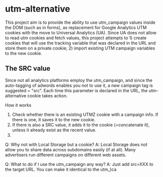 utm-alternative
===============

This project aim is to provide the ability to use utm_campaign values inside the DOM (such as in forms), as replacement for Google Analytics UTM cookies with the move to Universal Analytics (UA). Since UA does not allow to read utm cookies and fetch values, this project attempts to 1) create cookies that will use the tracking variable that was declared in the URL and store them on a private cookie; 2) import existing UTM campaign variables to the new cookie.

The SRC value
-------------
Since not all analytics platforms employ the utm_campaign, and since the auto-tagging of adwords enables you not to use it, a new campaign tag is suggested = "src". Each time this parameter is declared in the URL, the utm-alternative cookie takes action.

How it works
1) Check whether there is an existing UTMZ cookie with a campaign info. If there is one, it saves it to the new cookie. 
2) If there is also a SRC value, it adds it to the cookie (=concatenate it), unless it already exist as the recent value. 
3) 

Q: Why not with Local Storage but a cookie?
A: Local Storage does not allow you to share data across subdomains easily (if at all). Many advertisers run different campaigns on different web assets.

Q: What to do if I use the utm_campaign any way?
A: Just add src=XXX to the target URL. You can make it identical to the utm_)ca
